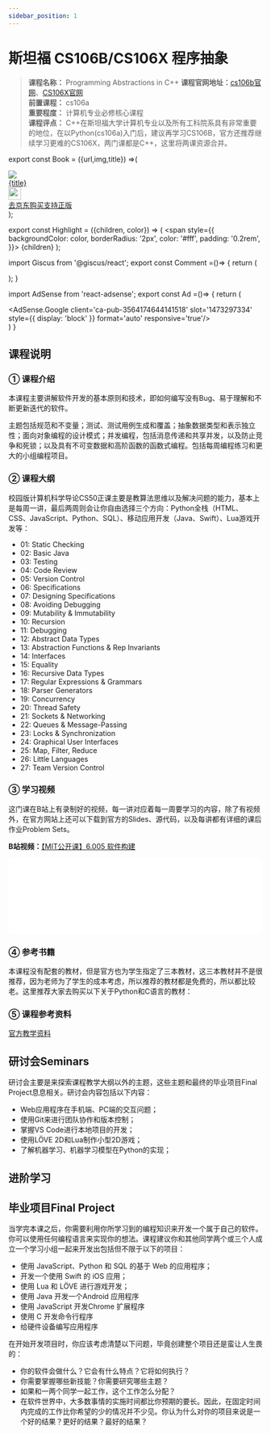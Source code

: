 ```yaml
---
sidebar_position: 1
---
```


# 斯坦福 CS106B/CS106X 程序抽象

>**课程名称：** Programming Abstractions in C++ 
**课程官网地址：**[cs106b官网](https://web.stanford.edu/class/cs106b/)、[CS106X官网](https://web.stanford.edu/class/cs106x/)  
**前置课程：** cs106a  
**重要程度：** 计算机专业必修核心课程     
**课程评点：** C++在斯坦福大学计算机专业以及所有工科院系具有非常重要的地位，在以Python(cs106a)入门后，建议再学习CS106B，官方还推荐继续学习更难的CS106X，两门课都是C++，这里将两课资源合并。      

export const Book = ({url,img,title}) =>(
<div class="bookitem">
  <a href={url} target="_blank" class="book-content">
    <div class="book-img">
      <img src={img} />
    </div>
    <div class="book-detail">
      <div class="book-title">{title}</div>
      <div class="boook-desc">
        <img width="25" height="25" src="https://hackweek-1251009918.cos.ap-shanghai.myqcloud.com/hackway/cs/jd.svg" />
        <div class="book-jd">去京东购买支持正版</div>
      </div>
    </div>
  </a>
  </div> 
);

export const Highlight = ({children, color}) => (
  <span
    style={{
      backgroundColor: color,
      borderRadius: '2px',
      color: '#fff',
      padding: '0.2rem',
    }}>
    {children}
  </span>
);

import Giscus from '@giscus/react';
export const Comment =()=> {
  return (
   <div className="comments-container">
      <Giscus
        src="https://giscus.app/client.js"
        id="comments"
        repo="lidongyx/hackwaydoc"
        repoId="R_kgDOHUMOyA"
        category="Announcements"
        categoryId="DIC_kwDOHUMOyM4CPCtD"
        mapping="title"
        reactionsEnabled="1"
        emitMetadata="0"
        inputPosition="top"
        theme="light"
        lang="zh-CN"
        crossorigin="anonymous"
      />
    </div>
  );
}

import AdSense from 'react-adsense';
export const Ad =()=> {
  return (
    <div className="ad-container">
      <AdSense.Google
        client='ca-pub-3564174644141518'
        slot='1473297334'
        style={{ display: 'block' }}
        format='auto'
        responsive='true'/>
    </div>
  )
}

## 课程说明
### ① 课程介绍
本课程主要讲解软件开发的基本原则和技术，即如何编写没有Bug、易于理解和不断更新迭代的软件。

主题包括规范和不变量；测试、测试用例生成和覆盖；抽象数据类型和表示独立性；面向对象编程的设计模式；并发编程，包括消息传递和共享并发，以及防止竞争和死锁；以及具有不可变数据和高阶函数的函数式编程。包括每周编程练习和更大的小组编程项目。

### ② 课程大纲
校园版计算机科学导论CS50正课主要是教算法思维以及解决问题的能力，基本上是每周一讲，最后两周则会让你自由选择三个方向：Python全栈（HTML、CSS、JavaScript、Python、SQL）、移动应用开发（Java、Swift）、Lua游戏开发等：

- 01: Static Checking 
- 02: Basic Java
- 03: Testing
- 04: Code Review
- 05: Version Control
- 06: Specifications
- 07: Designing Specifications
- 08: Avoiding Debugging
- 09: Mutability & Immutability
- 10: Recursion
- 11: Debugging
- 12: Abstract Data Types
- 13: Abstraction Functions & Rep Invariants
- 14: Interfaces
- 15: Equality
- 16: Recursive Data Types
- 17: Regular Expressions & Grammars
- 18: Parser Generators
- 19: Concurrency
- 20: Thread Safety
- 21: Sockets & Networking
- 22: Queues & Message-Passing
- 23: Locks & Synchronization
- 24: Graphical User Interfaces
- 25: Map, Filter, Reduce
- 26: Little Languages
- 27: Team Version Control

### ③ 学习视频
这门课在B站上有录制好的视频，每一讲对应着每一周要学习的内容，除了有视频外，在官方网站上还可以下载到官方的Slides、源代码，以及每讲都有详细的课后作业Problem Sets。

**B站视频：**[【MIT公开课】6.005 软件构建](https://www.bilibili.com/video/BV1Tp4y197XX)

<iframe src="//player.bilibili.com/player.html?aid=967947846&bvid=BV1Tp4y197XX&cid=185712961&page=1" scrolling="no"  frameborder="no" framespacing="0" allowfullscreen="true" width="100%" class="course-video"> </iframe>

### ④ 参考书籍
本课程没有配套的教材，但是官方也为学生指定了三本教材，这三本教材并不是很推荐，因为老师为了学生的成本考虑，所以推荐的教材都是免费的，所以都比较老。这里推荐大家去购买以下关于Python和C语言的教材：

<Book img="https://hackweek-1251009918.cos.ap-shanghai.myqcloud.com/hackway/cs/s29735150.jpeg" url="https://item.jd.com/12323267.html" title="Python编程导论 第2版(图灵出品)"></Book>


### ⑤ 课程参考资料

[官方教学资料](https://ocw.mit.edu/ans7870/6/6.005/s16/)

## 研讨会Seminars
研讨会主要是来探索课程教学大纲以外的主题，这些主题和最终的毕业项目Final Project息息相关。研讨会内容包括以下内容：
- Web应用程序在手机端、PC端的交互问题；
- 使用Git来进行团队协作和版本控制；
- 掌握VS Code进行本地项目的开发；
- 使用LÖVE 2D和Lua制作小型2D游戏；
- 了解机器学习、机器学习模型在Python的实现；




## 进阶学习



## 毕业项目Final Project
当学完本课之后，你需要利用你所学习到的编程知识来开发一个属于自己的软件。你可以使用任何编程语言来实现你的想法。课程建议你和其他同学两个或三个人成立一个学习小组一起来开发出包括但不限于以下的项目：

- 使用 JavaScript、Python 和 SQL 的基于 Web 的应用程序；
- 开发一个使用 Swift 的 iOS 应用；
- 使用 Lua 和 LÖVE 进行游戏开发；
- 使用 Java 开发一个Android 应用程序
- 使用 JavaScript 开发Chrome 扩展程序
- 使用 C 开发命令行程序
- 给硬件设备编写应用程序

在开始开发项目时，你应该考虑清楚以下问题，毕竟创建整个项目还是蛮让人生畏的：
- 你的软件会做什么？它会有什么特点？它将如何执行？
- 你需要掌握哪些新技能？你需要研究哪些主题？
- 如果和一两个同学一起工作，这个工作怎么分配？
- 在软件世界中，大多数事情的实施时间都比你预期的要长。因此，在固定时间内完成的工作比你希望的少的情况并不少见。你认为什么对你的项目来说是一个好的结果？更好的结果？最好的结果？




<Comment></Comment>


